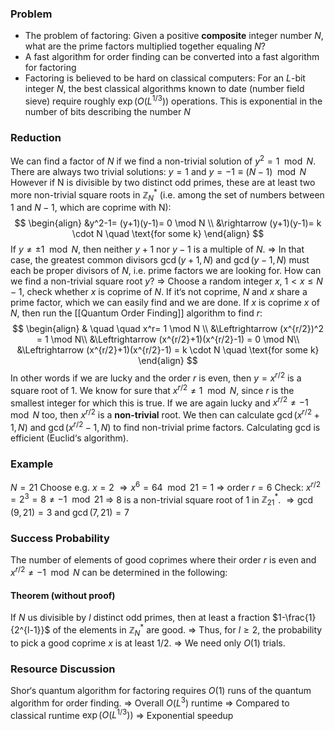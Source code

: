 ### Problem
- The problem of factoring: Given a positive **composite** integer number $N$, what are the prime factors multiplied together equaling $N$?
- A fast algorithm for order finding can be converted into a fast algorithm for factoring
- Factoring is believed to be hard on classical computers: For an $L$-bit integer $N$, the best classical algorithms known to date (number field sieve) require roughly $\exp(O(L^{1/3}))$ operations. This is exponential in the number of bits describing the number $N$
### Reduction
We can find a factor of $N$ if we find a non-trivial solution of $y^2= 1 \mod N$. There are always two trivial solutions:
$y=1$ and $y=-1 \equiv (N-1) \mod N$
However if N is divisible by two distinct odd primes, these are at least two more non-trivial square roots in $\mathbb{Z}^*_N$ (i.e. among the set of numbers between 1 and $N-1$, which are coprime with N):
$$
\begin{align}
&y^2-1= (y+1)(y-1)= 0 \mod N \\
&\rightarrow (y+1)(y-1)= k \cdot N \quad \text{for some k}
\end{align}
$$
If $y \neq \pm 1 \mod N$, then neither $y+1$ nor $y-1$ is a multiple of $N$.
$\Rightarrow$ In that case, the greatest common divisors $\gcd(y+1,N)$ and $\gcd(y-1,N)$ must each be proper divisors of $N$, i.e. prime factors we are looking for.
How can we find a non-trivial square root $y$?
$\Rightarrow$ Choose a random integer $x$, $1 < x \leq N-1$, check whether $x$ is coprime of $N$. If it‘s not coprime, $N$ and $x$ share a prime factor, which we can easily find and we are done. If $x$ is coprime $x$ of $N$, then run the [[Quantum Order Finding]] algorithm to find $r$:
$$
\begin{align}
& \quad \quad x^r= 1 \mod N \\
&\Leftrightarrow (x^{r/2})^2 = 1 \mod N\\
&\Leftrightarrow (x^{r/2}+1)(x^{r/2}-1) = 0 \mod N\\
&\Leftrightarrow (x^{r/2}+1)(x^{r/2}-1) = k \cdot N \quad \text{for some k}
\end{align}
$$
In other words if we are lucky and the order $r$ is even, then $y=x^{r/2}$ is a square root of 1.
We know for sure that $x^{r/2} \neq 1 \mod N$, since $r$ is the smallest integer for which this is true. If we are again lucky and $x^{r/2} \neq -1 \mod N$ too, then $x^{r/2}$ is a **non-trivial** root.
We then can calculate $\gcd(x^{r/2}+1,N)$ and $\gcd(x^{r/2}-1,N)$ to find non-trivial prime factors. Calculating gcd is efficient (Euclid‘s algorithm).

### Example
$N=21$
Choose e.g. $x=2$ $\Rightarrow x^6=64 \mod 21=1$
$\Rightarrow$ order $r=6$
Check: $x^{r/2}=2^3 = 8 \neq -1 \mod 21$
$\Rightarrow$ 8 is a non-trivial square root of 1 in $\mathbb{Z}^*_{21}$.
$\Rightarrow \gcd(9,21)=3$ and $\gcd(7,21)=7$
### Success Probability
The number of elements of good coprimes where their order $r$ is even and $x^{r/2} \neq -1 \mod N$ can be determined in the following:
#### Theorem (without proof)
If $N$ us divisible by $l$ distinct odd primes, then at least a fraction $1-\frac{1}{2^{l-1}}$ of the elements in $\mathbb{Z}^*_N$ are good.
$\Rightarrow$ Thus, for $l\geq2$, the probability to pick a good coprime $x$ is at least $1/2$.
$\Rightarrow$ We need only $O(1)$ trials.
### Resource Discussion
Shor‘s quantum algorithm for factoring requires $O(1)$ runs of the quantum algorithm for order finding.
$\Rightarrow$ Overall $O(L^3)$ runtime
$\Rightarrow$ Compared to classical runtime $\exp(O(L^{1/3}))$ 
$\Rightarrow$ Exponential speedup